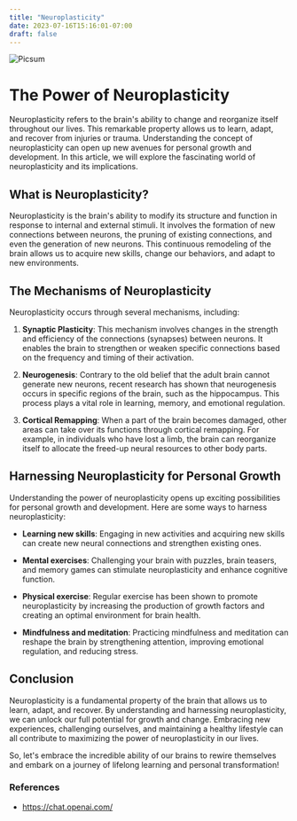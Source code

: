 ```yaml
---
title: "Neuroplasticity"
date: 2023-07-16T15:16:01-07:00
draft: false
---
```


![Picsum](https://picsum.photos/1000/600)

# The Power of Neuroplasticity

Neuroplasticity refers to the brain's ability to change and reorganize itself throughout our lives. This remarkable property allows us to learn, adapt, and recover from injuries or trauma. Understanding the concept of neuroplasticity can open up new avenues for personal growth and development. In this article, we will explore the fascinating world of neuroplasticity and its implications.

## What is Neuroplasticity?

Neuroplasticity is the brain's ability to modify its structure and function in response to internal and external stimuli. It involves the formation of new connections between neurons, the pruning of existing connections, and even the generation of new neurons. This continuous remodeling of the brain allows us to acquire new skills, change our behaviors, and adapt to new environments.

## The Mechanisms of Neuroplasticity

Neuroplasticity occurs through several mechanisms, including:

1. **Synaptic Plasticity**: This mechanism involves changes in the strength and efficiency of the connections (synapses) between neurons. It enables the brain to strengthen or weaken specific connections based on the frequency and timing of their activation.

2. **Neurogenesis**: Contrary to the old belief that the adult brain cannot generate new neurons, recent research has shown that neurogenesis occurs in specific regions of the brain, such as the hippocampus. This process plays a vital role in learning, memory, and emotional regulation.

3. **Cortical Remapping**: When a part of the brain becomes damaged, other areas can take over its functions through cortical remapping. For example, in individuals who have lost a limb, the brain can reorganize itself to allocate the freed-up neural resources to other body parts.

## Harnessing Neuroplasticity for Personal Growth

Understanding the power of neuroplasticity opens up exciting possibilities for personal growth and development. Here are some ways to harness neuroplasticity:

- **Learning new skills**: Engaging in new activities and acquiring new skills can create new neural connections and strengthen existing ones.

- **Mental exercises**: Challenging your brain with puzzles, brain teasers, and memory games can stimulate neuroplasticity and enhance cognitive function.

- **Physical exercise**: Regular exercise has been shown to promote neuroplasticity by increasing the production of growth factors and creating an optimal environment for brain health.

- **Mindfulness and meditation**: Practicing mindfulness and meditation can reshape the brain by strengthening attention, improving emotional regulation, and reducing stress.

## Conclusion

Neuroplasticity is a fundamental property of the brain that allows us to learn, adapt, and recover. By understanding and harnessing neuroplasticity, we can unlock our full potential for growth and change. Embracing new experiences, challenging ourselves, and maintaining a healthy lifestyle can all contribute to maximizing the power of neuroplasticity in our lives.

So, let's embrace the incredible ability of our brains to rewire themselves and embark on a journey of lifelong learning and personal transformation!

### References
- https://chat.openai.com/